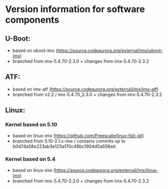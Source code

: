 # Version information for software components

## U-Boot:

* based on uboot-imx (https://source.codeaurora.org/external/imx/uboot-imx)
* branched from imx-5.4.70-2.3.0 + changes from imx-5.4.70-2.3.2

## ATF:

* based on imx-atf (https://source.codeaurora.org/external/imx/imx-atf)
* branched from v2.2 / imx-5.4.70_2.3.0 + changes from imx-5.4.70-2.3.2

## Linux:

### Kernel based on 5.10

* based on linux-imx (https://github.com/Freescale/linux-fslc.git)
* branched from 5.10-2.1.x-imx / contains commits up to b0d74a58e223ab3e125a170c48bc1904d5a656ed

### Kernel based on 5.4

* based on linux-imx (https://source.codeaurora.org/external/imx/linux-imx)
* branched from imx-5.4.70-2.3.0 + changes from imx-5.4.70-2.3.2
